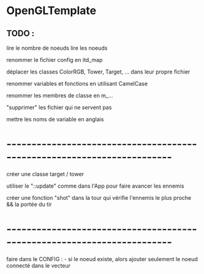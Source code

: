 # OpenGLTemplate

## TODO :

lire le nombre de noeuds
lire les noeuds 

renommer le fichier config en itd_map

déplacer les classes ColorRGB, Tower, Target, ... dans leur propre fichier

renommer variables et fonctions en utilisant CamelCase

renommer les membres de classe en m_...

"supprimer" les fichier qui ne servent pas

mettre les noms de variable en anglais

# -----------------------------------------------------------------------

créer une classe target / tower

utiliser le "::update" comme dans l'App pour faire avancer les ennemis 

créer une fonction "shot" dans  la tour qui vérifie l'ennemis le plus proche && la portée du tir

# -----------------------------------------------------------------------

faire dans le CONFIG :
    - si le noeud existe, alors ajouter seulement le noeud connecté dans le vecteur